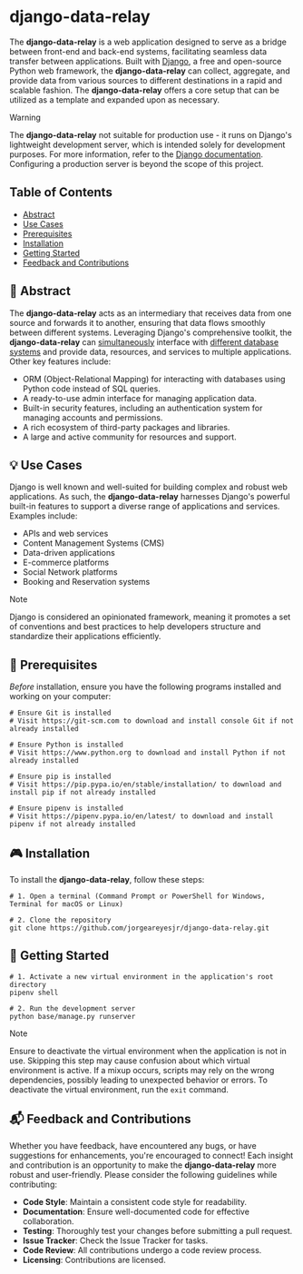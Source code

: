 # django-data-relay

The **django-data-relay** is a web application designed to serve as a bridge between front-end and back-end systems, facilitating seamless data transfer between applications. Built with [Django](https://www.djangoproject.com/), a free and open-source Python web framework, the **django-data-relay** can collect, aggregate, and provide data from various sources to different destinations in a rapid and scalable fashion. The **django-data-relay** offers a core setup that can be utilized as a template and expanded upon as necessary.

> [!WARNING]
> The **django-data-relay** not suitable for production use - it runs on Django's lightweight development server, which is intended solely for development purposes. For more information, refer to the [Django documentation](https://docs.djangoproject.com/en/5.1/ref/django-admin/#runserver). Configuring a production server is beyond the scope of this project.

## Table of Contents
- [Abstract](#abstract)
- [Use Cases](#use-cases)
- [Prerequisites](#prerequisites)
- [Installation](#installation)
- [Getting Started](#getting-started)
- [Feedback and Contributions](#feedback-and-contributions)

## 🌱 Abstract

The **django-data-relay** acts as an intermediary that receives data from one source and forwards it to another, ensuring that data flows smoothly between different systems. Leveraging Django's comprehensive toolkit, the **django-data-relay** can [simultaneously]() interface with [different database systems]() and provide data, resources, and services to multiple applications. Other key features include:

- ORM (Object-Relational Mapping) for interacting with databases using Python code instead of SQL queries.
- A ready-to-use admin interface for managing application data.
- Built-in security features, including an authentication system for managing accounts and permissions.
- A rich ecosystem of third-party packages and libraries.
- A large and active community for resources and support.

## 💡 Use Cases

Django is well known and well-suited for building complex and robust web applications. As such, the **django-data-relay** harnesses Django's powerful built-in features to support a diverse range of applications and services. Examples include:

- APIs and web services
- Content Management Systems (CMS)
- Data-driven applications
- E-commerce platforms
- Social Network platforms
- Booking and Reservation systems

> [!NOTE]
> Django is considered an opinionated framework, meaning it promotes a set of conventions and best practices to help developers structure and standardize their applications efficiently.

## 🔧 Prerequisites

*Before* installation, ensure you have the following programs installed and working on your computer:

```shell
# Ensure Git is installed
# Visit https://git-scm.com to download and install console Git if not already installed

# Ensure Python is installed
# Visit https://www.python.org to download and install Python if not already installed

# Ensure pip is installed
# Visit https://pip.pypa.io/en/stable/installation/ to download and install pip if not already installed

# Ensure pipenv is installed
# Visit https://pipenv.pypa.io/en/latest/ to download and install pipenv if not already installed
```

## 🎮 Installation

To install the **django-data-relay**, follow these steps:

```shell
# 1. Open a terminal (Command Prompt or PowerShell for Windows, Terminal for macOS or Linux)

# 2. Clone the repository
git clone https://github.com/jorgeareyesjr/django-data-relay.git
```

## 🚀 Getting Started

```shell
# 1. Activate a new virtual environment in the application's root directory
pipenv shell

# 2. Run the development server
python base/manage.py runserver
```

> [!Note]
> Ensure to deactivate the virtual environment when the application is not in use. Skipping this step may cause confusion about which virtual environment is active. If a mixup occurs, scripts may rely on the wrong dependencies, possibly leading to unexpected behavior or errors. To deactivate the virtual environment, run the `exit` command.

## 📬 Feedback and Contributions

Whether you have feedback, have encountered any bugs, or have suggestions for enhancements, you're encouraged to connect! Each insight and contribution is an opportunity to make the **django-data-relay** more robust and user-friendly. Please consider the following guidelines while contributing:

- **Code Style**: Maintain a consistent code style for readability.
- **Documentation**: Ensure well-documented code for effective collaboration.
- **Testing**: Thoroughly test your changes before submitting a pull request.
- **Issue Tracker**: Check the Issue Tracker for tasks.
- **Code Review**: All contributions undergo a code review process.
- **Licensing**: Contributions are licensed.

